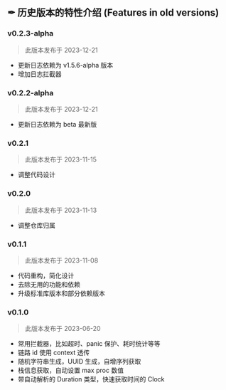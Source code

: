 ## ✒ 历史版本的特性介绍 (Features in old versions)

### v0.2.3-alpha

> 此版本发布于 2023-12-21

* 更新日志依赖为 v1.5.6-alpha 版本
* 增加日志拦截器

### v0.2.2-alpha

> 此版本发布于 2023-12-21

* 更新日志依赖为 beta 最新版

### v0.2.1

> 此版本发布于 2023-11-15

* 调整代码设计

### v0.2.0

> 此版本发布于 2023-11-13

* 调整仓库归属

### v0.1.1

> 此版本发布于 2023-11-08

* 代码重构，简化设计
* 去除无用的功能和依赖
* 升级标准库版本和部分依赖版本

### v0.1.0

> 此版本发布于 2023-06-20

* 常用拦截器，比如超时、panic 保护、耗时统计等等
* 链路 id 使用 context 透传
* 随机字符串生成，UUID 生成，自增序列获取
* 栈信息获取，自动设置 max proc 数值
* 带自动解析的 Duration 类型，快速获取时间的 Clock
